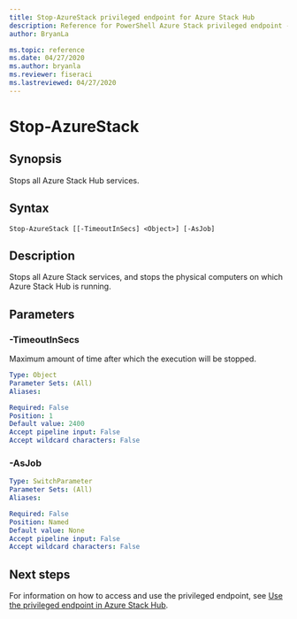 ```yaml
---
title: Stop-AzureStack privileged endpoint for Azure Stack Hub
description: Reference for PowerShell Azure Stack privileged endpoint - Stop-AzureStack
author: BryanLa

ms.topic: reference
ms.date: 04/27/2020
ms.author: bryanla
ms.reviewer: fiseraci
ms.lastreviewed: 04/27/2020
---
```


# Stop-AzureStack

## Synopsis
Stops all Azure Stack Hub services.

## Syntax

```
Stop-AzureStack [[-TimeoutInSecs] <Object>] [-AsJob]
```

## Description
Stops all Azure Stack services, and stops the physical computers on which Azure Stack Hub is running.

## Parameters

### -TimeoutInSecs
Maximum amount of time after which the execution will be stopped.

```yaml
Type: Object
Parameter Sets: (All)
Aliases:

Required: False
Position: 1
Default value: 2400
Accept pipeline input: False
Accept wildcard characters: False
```

### -AsJob


```yaml
Type: SwitchParameter
Parameter Sets: (All)
Aliases:

Required: False
Position: Named
Default value: None
Accept pipeline input: False
Accept wildcard characters: False
```

## Next steps

For information on how to access and use the privileged endpoint, see [Use the privileged endpoint in Azure Stack Hub](../../operator/azure-stack-privileged-endpoint.md).
